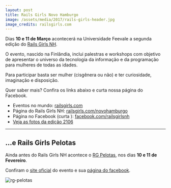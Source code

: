 ```yaml
---
layout: post
title: Rails Girls Novo Hamburgo
image: /assets/media/2017/rails-girls-header.jpg
image_credits: railsgirls.com
---
```


Dias **10 e 11 de Março** acontecerá na Universidade Feevale a segunda edição do [Rails Girls NH][rgnh].

O evento, nascido na Finlândia, inclui palestras e workshops com objetivo de apresentar o universo da tecnologia da informação e da programação para mulheres de todas as idades.

Para participar basta ser mulher (cisgênera ou não) e ter curiosidade, imaginação e disposição.

Quer saber mais? Confira os links abaixo e curta nossa página do Facebook.

- Eventos no mundo: [railsgirls.com](https://railsgirls.com/)
- Página do Rails Girls NH: [railsgirls.com/novohamburgo][rgnh]
- Página no Facebook (curta <i class="fa fa-thumbs-up"></i>): [facebook.com/railsgirlsnh][rgfb]
- [<i class="fa fa-photo"></i> Veja as fotos da edição 2106](https://bit.ly/RailsGirlsNH)

[rgnh]: https://www.railsgirls.com/novohamburgo
[rgfb]: https://www.facebook.com/railsgirlsnh

---

## ...e Rails Girls Pelotas

Ainda antes do Rails Girls NH acontece o [RG Pelotas][rgpe], nos dias **10 e 11 de Fevereiro**.

Confiram o [site oficial][rgpe] do evento e sua [página do facebook](https://www.facebook.com/railsgirlspelotas/).

![rg-pelotas](https://www.railsgirls.com/images/pelotas/rails-girls-pelotas.jpg)

[rgpe]: https://www.railsgirls.com/pelotas.html
